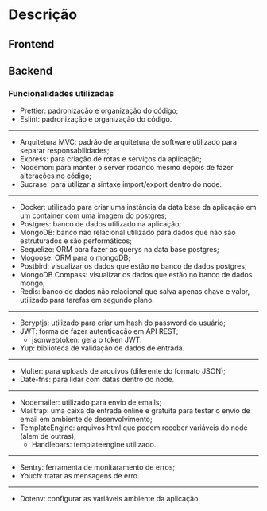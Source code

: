 # Descrição

## Frontend

## Backend

### Funcionalidades utilizadas

- Prettier: padronização e organização do código;
- Eslint: padronização e organização do código.

---

- Arquitetura MVC: padrão de arquitetura de software utilizado para separar responsabilidades;
- Express: para criação de rotas e serviços da aplicação;
- Nodemon: para manter o server rodando mesmo depois de fazer alterações no código;
- Sucrase: para utilizar a sintaxe import/export dentro do node.

---

- Docker: utilizado para criar uma instância da data base da aplicação em um container com uma imagem do postgres;
- Postgres: banco de dados utilizado na aplicação;
- MongoDB: banco não relacional utilizado para dados que não são estruturados e são performáticos;
- Sequelize: ORM para fazer as querys na data base postgres;
- Mogoose: ORM para o mongoDB;
- Postbird: visualizar os dados que estão no banco de dados postgres;
- MongoDB Compass: visualizar os dados que estão no banco de dados mongo;
- Redis: banco de dados não relacional que salva apenas chave e valor, utilizado para tarefas em segundo plano.
---

- Bcryptjs: utilizado para criar um hash do password do usuário;
- JWT: forma de fazer autenticação em API REST;
	- jsonwebtoken: gera o token JWT.
- Yup: biblioteca de validação de dados de entrada.

---

- Multer: para uploads de arquivos (diferente do formato JSON);
- Date-fns: para lidar com datas dentro do node.

---

- Nodemailer: utilizado para envio de emails;
- Mailtrap: uma caixa de entrada online e gratuita para testar o envio de email em ambiente de desenvolvimento;
- TemplateEngine: arquivos html que podem receber variáveis do node (alem de outras);
	- Handlebars: templateengine utilizado.

---

- Sentry: ferramenta de monitaramento de erros;
- Youch: tratar as mensagens de erro.

---

- Dotenv: configurar as variáveis ambiente da aplicação.
